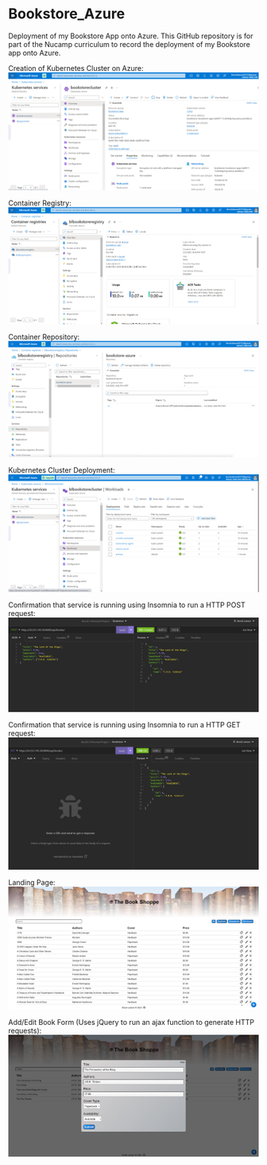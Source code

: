 # Bookstore_Azure
Deployment of my Bookstore App onto Azure. This GitHub repository is for part of the Nucamp curriculum to record the deployment of my Bookstore app onto Azure.

Creation of Kubernetes Cluster on Azure:
![Kubernetes Cluster](./kubernetes_cluster.png)

Container Registry:
![Container Registery](./container_registry.png)

Container Repository:
![Container Repository](./repository.png)

Kubernetes Cluster Deployment:
![Deployment](./deployment.png)

Confirmation that service is running using Insomnia to run a HTTP POST request:
![POST Request](./POST_request.png)

Confirmation that service is running using Insomnia to run a HTTP GET request:
![GET Request](./GET_request.png)

Landing Page:
![Landing Page](./landing_page.png)

Add/Edit Book Form (Uses jQuery to run an ajax function to generate HTTP requests):
![Book Form](./Add%26Edit_Book_Form.png)
